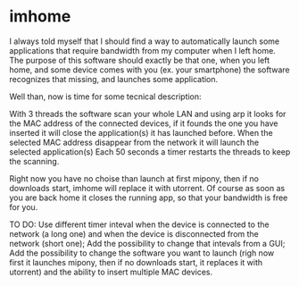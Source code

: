 # imhome
I always told myself that I should find a way to automatically launch some applications that require bandwidth from my computer when I left home.
The purpose of this software should exactly be that one, when you left home, and some device comes with you (ex. your smartphone)
the software recognizes that missing, and launches some application.

Well than, now is time for some tecnical description:

With 3 threads the software scan your whole LAN and using arp it looks for the MAC address of the connected devices, if it founds the one you have inserted it will close the application(s) it has launched before.
When the selected MAC address disappear from the network it will launch the selected application(s)
Each 50 seconds a timer restarts the threads to keep the scanning.  



Right now you have no choise than launch at first mipony, then if no downloads start, imhome will replace it with utorrent.
Of course as soon as you are back home it closes the running app, so that your bandwidth is free for you.

TO DO:
Use different timer inteval when the device is connected to the network (a long one) and when the device is disconnected from the network (short one);
Add the possibility to change that intevals from a GUI;
Add the possibility to change the software you want to launch (righ now first it launches mipony, then if no downloads start, it replaces it with utorrent) and the ability to insert multiple MAC devices.
